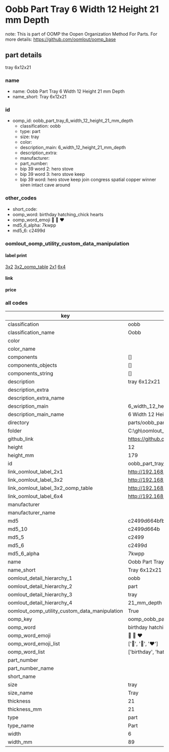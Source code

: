 # Oobb Part Tray 6 Width 12 Height 21 mm Depth  

note: This is part of OOMP the Oopen Organization Method For Parts. For more details: https://github.com/oomlout/oomp_base

##  part details
  



tray 6x12x21



### name
* name: Oobb Part Tray 6 Width 12 Height 21 mm Depth
* name_short: Tray 6x12x21 
### id
* oomp_id: oobb_part_tray_6_width_12_height_21_mm_depth
  * classification: oobb
  * type: part
  * size: tray
  * color: 
  * description_main: 6_width_12_height_21_mm_depth
  * description_extra: 
  * manufacturer: 
  * part_number: 
  * bip 39 word 2: hero stove
  * bip 39 word 3: hero stove keep
  * bip 39 word: hero stove keep join congress spatial copper winner siren intact cave around

### other_codes
* short_code: 
* oomp_word: birthday hatching_chick hearts
* oomp_word_emoji :birthday: :hatching_chick: :hearts:
* md5_6_alpha: 7kwpp
* md5_6: c2499d






### oomlout_oomp_utility_custom_data_manipulation
#### label print
[3x2](http://192.168.1.245:1112/?label=oomp%207kwpp)
[3x2_oomp_table](http://192.168.1.108:1112/?label=oomp%207kwpp)
[2x1](http://192.168.1.242:1112/?label=oomp%207kwpp)
[6x4](http://192.168.1.55:1112/?label=oomp%207kwpp)    

#### link

                              

#### price







### all codes 
| key | value |  
| --- | --- |  
| classification | oobb |  
| classification_name | Oobb |  
| color |  |  
| color_name |  |  
| components | [] |  
| components_objects | [] |  
| components_string | [] |  
| description | tray 6x12x21 |  
| description_extra |  |  
| description_extra_name |  |  
| description_main | 6_width_12_height_21_mm_depth |  
| description_main_name | 6 Width 12 Height 21 mm Depth |  
| directory | parts/oobb_part_tray_6_width_12_height_21_mm_depth |  
| folder | C:\gh\oomlout_oobb_version_4_generated_parts\parts\oobb_part_tray_6_width_12_height_21_mm_depth |  
| github_link | https://github.com/oomlout/oomlout_oomp_part_src/tree/main/parts/oobb_part_tray_6_width_12_height_21_mm_depth |  
| height | 12 |  
| height_mm | 179 |  
| id | oobb_part_tray_6_width_12_height_21_mm_depth |  
| link_oomlout_label_2x1 | http://192.168.1.242:1112/?label=oomp%207kwpp |  
| link_oomlout_label_3x2 | http://192.168.1.245:1112/?label=oomp%207kwpp |  
| link_oomlout_label_3x2_oomp_table | http://192.168.1.108:1112/?label=oomp%207kwpp |  
| link_oomlout_label_6x4 | http://192.168.1.55:1112/?label=oomp%207kwpp |  
| manufacturer |  |  
| manufacturer_name |  |  
| md5 | c2499d664bfbe5ff42178782f3b5ab5a |  
| md5_10 | c2499d664b |  
| md5_5 | c2499 |  
| md5_6 | c2499d |  
| md5_6_alpha | 7kwpp |  
| name | Oobb Part Tray 6 Width 12 Height 21 mm Depth |  
| name_short | Tray 6x12x21  |  
| oomlout_detail_hierarchy_1 | oobb |  
| oomlout_detail_hierarchy_2 | part |  
| oomlout_detail_hierarchy_3 | tray |  
| oomlout_detail_hierarchy_4 | 21_mm_depth |  
| oomlout_oomp_utility_custom_data_manipulation | True |  
| oomp_key | oomp_oobb_part_tray_6_width_12_height_21_mm_depth |  
| oomp_word | birthday hatching_chick hearts |  
| oomp_word_emoji | :birthday: :hatching_chick: :hearts: |  
| oomp_word_emoji_list | [':birthday:', ':hatching_chick:', ':hearts:'] |  
| oomp_word_list | ['birthday', 'hatching_chick', 'hearts'] |  
| part_number |  |  
| part_number_name |  |  
| short_name |  |  
| size | tray |  
| size_name | Tray |  
| thickness | 21 |  
| thickness_mm | 21 |  
| type | part |  
| type_name | Part |  
| width | 6 |  
| width_mm | 89 |  
